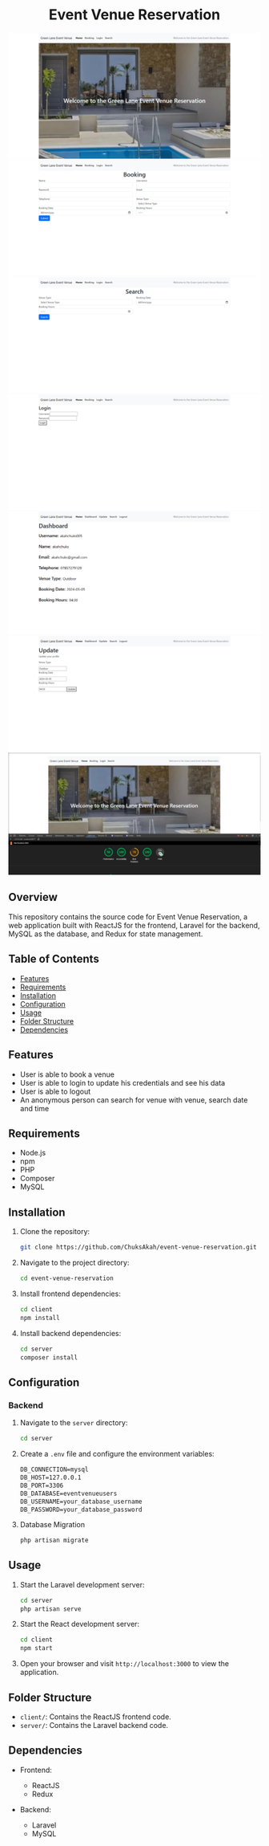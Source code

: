 <h1 align="center">Event Venue Reservation</h1>

![screenshot](client/public/readme01.png)
![screenshot](client/public/readme02.png)
![screenshot](client/public/readme03.png)
![screenshot](client/public/readme04.png)
![screenshot](client/public/readme05.png)
![screenshot](client/public/readme06.png)
![screenshot](client/public/readme07.jpg)

## Overview

This repository contains the source code for Event Venue Reservation, a web application built with ReactJS for the frontend, Laravel for the backend, MySQL as the database, and Redux for state management.

## Table of Contents

- [Features](#features)
- [Requirements](#requirements)
- [Installation](#installation)
- [Configuration](#configuration)
- [Usage](#usage)
- [Folder Structure](#folder-structure)
- [Dependencies](#dependencies)

## Features

- User is able to book a venue
- User is able to login to update his credentials and see his data
- User is able to logout
- An anonymous person can search for venue with venue, search date and time

## Requirements

- Node.js
- npm
- PHP
- Composer
- MySQL

## Installation

1. Clone the repository:

   ```bash
   git clone https://github.com/ChuksAkah/event-venue-reservation.git
   ```

2. Navigate to the project directory:

   ```bash
   cd event-venue-reservation
   ```

3. Install frontend dependencies:

   ```bash
   cd client
   npm install
   ```

4. Install backend dependencies:

   ```bash
   cd server
   composer install
   ```

## Configuration

### Backend

1. Navigate to the `server` directory:

   ```bash
   cd server
   ```

2. Create a `.env` file and configure the environment variables:

   ```env
   DB_CONNECTION=mysql
   DB_HOST=127.0.0.1
   DB_PORT=3306
   DB_DATABASE=eventvenueusers
   DB_USERNAME=your_database_username
   DB_PASSWORD=your_database_password
   ```
3. Database Migration

   ```bash
   php artisan migrate
   ```

## Usage

1. Start the Laravel development server:

   ```bash
   cd server
   php artisan serve
   ```

2. Start the React development server:

   ```bash
   cd client
   npm start
   ```

3. Open your browser and visit `http://localhost:3000` to view the application.

## Folder Structure

- `client/`: Contains the ReactJS frontend code.
- `server/`: Contains the Laravel backend code.

## Dependencies

- Frontend:

  - ReactJS
  - Redux

- Backend:
  - Laravel
  - MySQL
